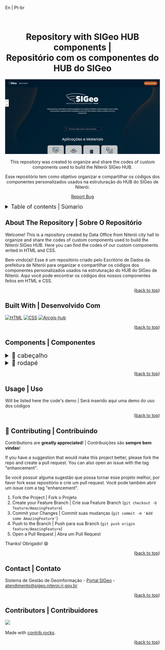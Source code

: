 <a id="readme-top">En | Pt-br</a>

<br />
<div align="center">
<h1 align="center">Repository with SIGeo HUB components |<br>Repositório com os componentes do HUB do SIGeo</h1>

![SIGeo Hub initial page print](./imgs/print-hub.png)

  <p align="center">
    This repository was created to organize and share the codes of custom components used to build the Niterói SIGeo HUB.
  </p>
  <p>
    Esse repositório tem como objetivo organizar e compartilhar os códigos dos componentes personalizados usados na estruturação do HUB do SIGeo de Niterói.
  </p>
  <p><a href="https://github.com/SIGeo-Niteroi/scripts/issues">Report Bug</a></p>
</div>

<details>
  <summary style='font-size:18px'>Table of contents | Súmario</summary>
  <ol>
    <li>
      <a href="#about-the-repository--sobre-o-repositório">About The Repository | Sobre O Repositório</a>
      <ul>
        <li><a href="#built-with--desenvolvido-com">Built With | Desenvolvido Com</a></li>
      </ul>
    </li>
    <li>
      <a href="#components--componentes">Components | Componentes</a>
      <ul>
        <li><a href="#cabecalho">cabeçalho</a></li>
        <li><a href="#rodape">rodapé</a></li>
      </ul>
    </li>
    <li><a href="#usage--uso">Usage | Uso</a></li>
    <li><a href="#contributing--contribuindo">Contributing | Contribuindo</a></li>
    <li><a href="#contact--contato">Contact | Contato</a></li>
    <li><a href="#contributors--contribuidores">Contributors | Contribuidores</a></li>
  </ol>
</details>

<h2 id="about-the-repository--sobre-o-repositório">About The Repository | Sobre O Repositório</h2>

Welcome! This is a repository created by Data Office from Niterói city hall to organize and share the codes of custom components used to build the Niterói SIGeo HUB. Here you can find the codes of our custom components writed in HTML and CSS.

<p>Bem vindo(a)! Esse é um repositório criado pelo Escritório de Dados da prefeitura de Niterói para organizar e compartilhar os códigos dos componentes personalizados usados na estruturação do HUB do SIGeo de Niterói. Aqui você pode encontrar os códigos dos nossos componentes feitos em HTML e CSS.
<p align="right">(<a href="#readme-top">back to top</a>)</p>

<h2 id="built-with--desenvolvido-com">Built With | Desenvolvido Com</h2>

[![HTML]][html-url] [![CSS]][css-url] [![Arcgis-hub]][arcgis-hub-url]

<p align="right">(<a href="#readme-top">back to top</a>)</p>


<h2 id="components--componentes">Components | Componentes</h2>

<details id="cabecalho">
  <summary style='font-size:20px'>📁 cabeçalho</summary>
  <p>HTML and CSS files for the header used in the SIGeo HUB</p>
  <p>Arquivos em HTML e CSS do cabeçalho usado no HUB do SIGeo</p>
</details>

<details id="rodape">
  <summary style='font-size:20px'>📁 rodapé</summary>
  <p>HTML and CSS files for the footer used in the SIGeo HUB</p>
  <p>Arquivos em HTML e CSS do rodapé usado no HUB do SIGeo</p>
</details>


  

<p align="right">(<a href="#readme-top">back to top</a>)</p>

<!-- GETTING STARTED -->

<h2 id="usage--uso">Usage | Uso</h2>

Will be listed here the code's demo | Será inserido aqui uma demo do uso dos códigos

<p align="right">(<a href="#readme-top">back to top</a>)</p>

<h2 id="contributing--contribuindo">🤝 Contributing | Contribuindo</h2>

Contributions are **greatly appreciated**! | Contribuições são **sempre bem vindas**!

If you have a suggestion that would make this project better, please fork the repo and create a pull request. You can also open an issue with the tag "enhancement".
<p>Se você possuir alguma sugestão que possa tornar esse projeto melhor, por favor fork esse repositório e crie um pull request. Você pode também abrir um issue com a tag "enhancement".</p>

1. Fork the Project | Fork o Projeto
2. Create your Feature Branch | Crie sua  Feature Branch (`git checkout -b feature/AmazingFeature`)
3. Commit your Changes | Commit suas mudanças (`git commit -m 'Add some AmazingFeature'`)
4. Push to the Branch | Push para sua Branch (`git push origin feature/AmazingFeature`)
5. Open a Pull Request | Abra um Pull Request

Thanks! Obrigado! 😄

<p align="right">(<a href="#readme-top">back to top</a>)</p>

<h2 id="contact--contato">Contact | Contato</h2>

Sistema de Gestão de Geoinformação - [Portal SIGeo](https://www.sigeo.niteroi.rj.gov.br/) - atendimento@sigeo.niteroi.rj.gov.br

<p align="right">(<a href="#readme-top">back to top</a>)</p>

<h2 id="contributors--contribuidores">Contributors | Contribuidores</h2>


<a href="https://github.com/SIGeo-Niteroi/arcgis_hub_sigeo/graphs/contributors">
  <img src="https://contrib.rocks/image?repo=SIGeo-Niteroi/arcgis_hub_sigeo" />
</a>

Made with [contrib.rocks](https://contrib.rocks).

<p align="right">(<a href="#readme-top">back to top</a>)</p>

[HTML]: https://img.shields.io/badge/html5-E34F26.svg?style=for-the-badge&logo=html5&logoColor=white
[Arcgis-hub]: https://img.shields.io/badge/ArcGIS-hub-2C7AC3.svg?style=for-the-badge&logo=ArcGIS&logoColor=white
[CSS]: https://img.shields.io/badge/CSS3-1572B6.svg?style=for-the-badge&logo=css3&logoColor=white
[html-url]: https://developer.mozilla.org/en-US/docs/Web/HTML
[css-url]: https://developer.mozilla.org/en-US/docs/Web/CSS
[arcgis-hub-url]: https://hub.arcgis.com/
